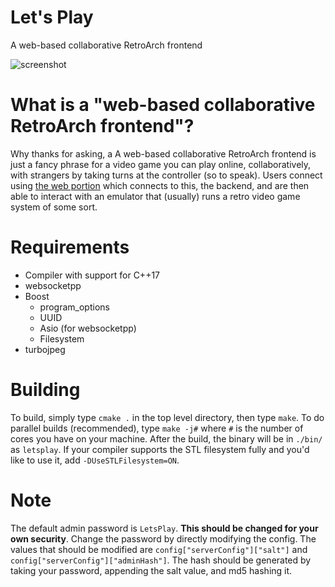 # Let's Play
A web-based collaborative RetroArch frontend

![screenshot](https://raw.githubusercontent.com/ctrlaltf2/lets-play-server/master/screenshot.png)

# What is a "web-based collaborative RetroArch frontend"?
Why thanks for asking, a A web-based collaborative RetroArch frontend is just a fancy phrase for a video game you can play online, collaboratively, with strangers by taking turns at the controller (so to speak). Users connect using [the web portion](https://github.com/ctrlaltf2/lets-play-client) which connects to this, the backend, and are then able to interact with an emulator that (usually) runs a retro video game system of some sort.

# Requirements
 - Compiler with support for C++17
 - websocketpp
 - Boost
    - program_options
    - UUID
    - Asio (for websocketpp)
    - Filesystem
 - turbojpeg

# Building
To build, simply type `cmake .` in the top level directory, then type `make`. To do parallel builds (recommended), type `make -j#` where `#` is the number of cores you have on your machine. After the build, the binary will be in `./bin/` as `letsplay`. If your compiler supports the STL filesystem fully and you'd like to use it, add `-DUseSTLFilesystem=ON`.

# Note
The default admin password is `LetsPlay`. **This should be changed for your own security**. Change the password by directly modifying the config. The values that should be modified are `config["serverConfig"]["salt"]` and `config["serverConfig"]["adminHash"]`. The hash should be generated by taking your password, appending the salt value, and md5 hashing it.
